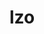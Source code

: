 ---
title: "lzo"
layout: cache
categories: [package, v0.18.1]
meta: {"versions": ["2.10"], "compilers": ["gcc@=7.3.1", "gcc@=7.5.0"], "oss": ["amzn2", "ubuntu18.04"], "platforms": ["linux"], "targets": ["aarch64", "graviton2", "x86_64", "x86_64_v3", "x86_64_v4"], "stacks": ["aws-isc", "aws-isc-aarch64", "data-vis-sdk", "e4s", "radiuss", "root"], "num_specs": 5, "num_specs_by_stack": {"radiuss": 1, "e4s": 1, "data-vis-sdk": 1, "root": 5, "aws-isc": 2, "aws-isc-aarch64": 2}}
spec_details: [{"hash": "ownfd6ngqsmqswrjkxiuqidz6qlj5u46", "compiler": "gcc@=7.5.0", "versions": ["2.10"], "os": "ubuntu18.04", "platform": "linux", "target": "x86_64", "variants": ["libs=shared,static"], "stacks": ["radiuss", "e4s", "data-vis-sdk", "root"], "size": "-", "tarball": "https://binaries.spack.io/v0.18.1/build_cache/linux-ubuntu18.04-x86_64/gcc-7.5.0/lzo-2.10/linux-ubuntu18.04-x86_64-gcc-7.5.0-lzo-2.10-ownfd6ngqsmqswrjkxiuqidz6qlj5u46.spack"}, {"hash": "pl27gjxg3mxdfau5x6ebcmdrfgv53hn7", "compiler": "gcc@=7.3.1", "versions": ["2.10"], "os": "amzn2", "platform": "linux", "target": "x86_64_v3", "variants": ["libs=shared,static"], "stacks": ["root", "aws-isc"], "size": "-", "tarball": "https://binaries.spack.io/v0.18.1/build_cache/linux-amzn2-x86_64_v3/gcc-7.3.1/lzo-2.10/linux-amzn2-x86_64_v3-gcc-7.3.1-lzo-2.10-pl27gjxg3mxdfau5x6ebcmdrfgv53hn7.spack"}, {"hash": "6tfvsbme3diwh7yejgyypyb27gqobvi3", "compiler": "gcc@=7.3.1", "versions": ["2.10"], "os": "amzn2", "platform": "linux", "target": "graviton2", "variants": ["libs=shared,static"], "stacks": ["root", "aws-isc-aarch64"], "size": "-", "tarball": "https://binaries.spack.io/v0.18.1/build_cache/linux-amzn2-graviton2/gcc-7.3.1/lzo-2.10/linux-amzn2-graviton2-gcc-7.3.1-lzo-2.10-6tfvsbme3diwh7yejgyypyb27gqobvi3.spack"}, {"hash": "sv6lr67h5dirscs5g5ky5smq5o3hul2u", "compiler": "gcc@=7.3.1", "versions": ["2.10"], "os": "amzn2", "platform": "linux", "target": "x86_64_v4", "variants": ["libs=shared,static"], "stacks": ["root", "aws-isc"], "size": "-", "tarball": "https://binaries.spack.io/v0.18.1/build_cache/linux-amzn2-x86_64_v4/gcc-7.3.1/lzo-2.10/linux-amzn2-x86_64_v4-gcc-7.3.1-lzo-2.10-sv6lr67h5dirscs5g5ky5smq5o3hul2u.spack"}, {"hash": "tmdvxkwqf6wgdeacs3vxoi45r23b5qfc", "compiler": "gcc@=7.3.1", "versions": ["2.10"], "os": "amzn2", "platform": "linux", "target": "aarch64", "variants": ["libs=shared,static"], "stacks": ["root", "aws-isc-aarch64"], "size": "-", "tarball": "https://binaries.spack.io/v0.18.1/build_cache/linux-amzn2-aarch64/gcc-7.3.1/lzo-2.10/linux-amzn2-aarch64-gcc-7.3.1-lzo-2.10-tmdvxkwqf6wgdeacs3vxoi45r23b5qfc.spack"}]
---